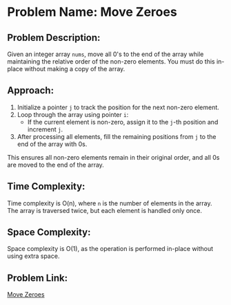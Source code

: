 # Problem Name: Move Zeroes

## Problem Description:
Given an integer array `nums`, move all 0's to the end of the array while maintaining the relative order of the non-zero elements. You must do this in-place without making a copy of the array.

## Approach:
1. Initialize a pointer `j` to track the position for the next non-zero element.
2. Loop through the array using pointer `i`:
   - If the current element is non-zero, assign it to the `j`-th position and increment `j`.
3. After processing all elements, fill the remaining positions from `j` to the end of the array with 0s.

This ensures all non-zero elements remain in their original order, and all 0s are moved to the end of the array.

## Time Complexity:
Time complexity is O(n), where `n` is the number of elements in the array. The array is traversed twice, but each element is handled only once.

## Space Complexity:
Space complexity is O(1), as the operation is performed in-place without using extra space.

## Problem Link:
[Move Zeroes](https://leetcode.com/problems/move-zeroes/)

